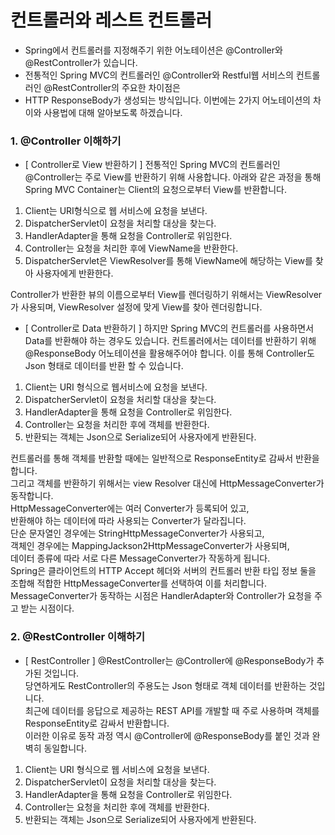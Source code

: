 
# 컨트롤러와 레스트 컨트롤러     
* Spring에서 컨트롤러를 지정해주기 위한 어노테이션은 @Controller와 @RestController가 있습니다.
* 전통적인 Spring MVC의 컨트롤러인 @Controller와 Restful웹 서비스의 컨트롤러인 @RestController의 주요한 차이점은
* HTTP ResponseBody가 생성되는 방식입니다. 이번에는 2가지 어노테이션의 차이와 사용법에 대해 알아보도록 하겠습니다.

### 1. @Controller 이해하기
*  [ Controller로 View 반환하기 ]
전통적인 Spring MVC의 컨트롤러인 @Controller는 주로 View를 반환하기 위해 사용합니다. 아래와 같은 과정을 통해
Spring MVC Container는 Client의 요청으로부터 View를 반환합니다.
1) Client는 URI형식으로 웹 서비스에 요청을 보낸다.
2) DispatcherServlet이 요청을 처리할 대상을 찾는다.
3) HandlerAdapter을 통해 요청을 Controller로 위임한다.
4) Controller는 요청을 처리한 후에 ViewName을 반환한다.
5) DispatcherServlet은 ViewResolver를 통해 ViewName에 해당하는 View를 찾아 사용자에게 반환한다.
     
Controller가 반환한 뷰의 이름으로부터 View를 렌더링하기 위해서는 ViewResolver가 사용되며, ViewResolver 설정에 맞게 View를 찾아 렌더링합니다.
     
*  [ Controller로 Data 반환하기 ]
하지만 Spring MVC의 컨트롤러를 사용하면서 Data를 반환해야 하는 경우도 있습니다. 컨트롤러에서는 데이터를 반환하기 위해
@ResponseBody 어노테이션을 활용해주어야 합니다. 이를 통해 Controller도 Json 형태로 데이터를 반환 할 수 있습니다.
1) Client는 URI 형식으로 웹서비스에 요청을 보낸다.
2) DispatcherServlet이 요청을 처리할 대상을 찾는다.
3) HandlerAdapter을 통해 요청을 Controller로 위임한다.
4) Controller는 요청을 처리한 후에 객체를 반환한다.
5) 반환되는 객체는 Json으로 Serialize되어 사용자에게 반환된다.
     
컨트롤러를 통해 객체를 반환할 때에는 일반적으로 ResponseEntity로 감싸서 반환을 합니다. <br>
그리고 객체를 반환하기 위해서는 view Resolver 대신에 HttpMessageConverter가 동작합니다. <br>
HttpMessageConverter에는 여러 Converter가 등록되어 있고, <br>
반환해야 하는 데이터에 따라 사용되는 Converter가 달라집니다.  <br>
단순 문자열인 경우에는 StringHttpMessageConverter가 사용되고, <br>
객체인 경우에는 MappingJackson2HttpMessageConverter가 사용되며, <br>
데이터 종류에 따라 서로 다른 MessageConverter가 작동하게 됩니다. <br>
Spring은 클라이언트의 HTTP Accept 헤더와 서버의 컨트롤러 반환 타입 정보 둘을 조합해 적합한 HttpMessageConverter를 선택하여 이를 처리합니다. <br>
MessageConverter가 동작하는 시점은 HandlerAdapter와 Controller가 요청을 주고 받는 시점이다.
     
### 2. @RestController 이해하기
* [ RestController ]
@RestController는 @Controller에 @ResponseBody가 추가된 것입니다. <br>
당연하게도 RestController의 주용도는 Json 형태로 객체 데이터를 반환하는 것입니다. <br>
최근에 데이터를 응답으로 제공하는 REST API를 개발할 때 주로 사용하며 객체를 ResponseEntity로 감싸서 반환합니다. <br>
이러한 이유로 동작 과정 역시 @Controller에 @ResponseBody를 붙인 것과 완벽히 동일합니다.
1) Client는 URI 형식으로 웹 서비스에 요청을 보낸다.
2) DispatcherServlet이 요청을 처리할 대상을 찾는다.
3) HandlerAdapter을 통해 요청을 Controller로 위임한다.
4) Controller는 요청을 처리한 후에 객체를 반환한다.
5) 반환되는 객체는 Json으로 Serialize되어 사용자에게 반환된다.
     
 

